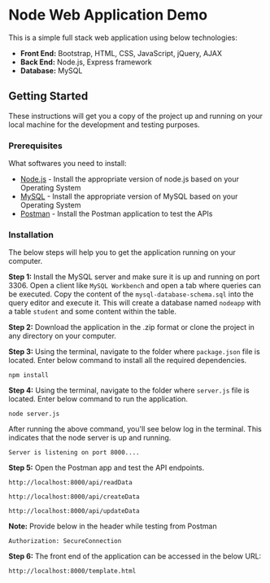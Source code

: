 # Node Web Application Demo

This is a simple full stack web application using below technologies:
* **Front End:** Bootstrap, HTML, CSS, JavaScript, jQuery, AJAX
* **Back End:** Node.js, Express framework
* **Database:** MySQL

## Getting Started

These instructions will get you a copy of the project up and running on your local machine for the development and testing purposes.

### Prerequisites

What softwares you need to install:

* [Node.js](https://nodejs.org/en/download/) - Install the appropriate version of node.js based on your Operating System
* [MySQL](https://www.mysql.com/downloads/) - Install the appropriate version of MySQL based on your Operating System
* [Postman](https://www.getpostman.com/products) - Install the Postman application to test the APIs

### Installation

The below steps will help you to get the application running on your computer.

**Step 1:** Install the MySQL server and make sure it is up and running on port 3306. Open a client like `MySQL Workbench` and open a tab where queries can be executed. Copy the content of the `mysql-database-schema.sql` into the query editor and execute it. This will create a database named `nodeapp` with a table `student` and some content within the table.

**Step 2:** Download the application in the .zip format or clone the project in any directory on your computer.

**Step 3:** Using the terminal, navigate to the folder where `package.json` file is located. Enter below command to install all the required dependencies.
```
npm install
```

**Step 4:** Using the terminal, navigate to the folder where `server.js` file is located. Enter below command to run the application.
```
node server.js
```
After running the above command, you'll see below log in the terminal. This indicates that the node server is up and running.
```
Server is listening on port 8000....
```

**Step 5:** Open the Postman app and test the API endpoints.

```
http://localhost:8000/api/readData
```
```
http://localhost:8000/api/createData
```
```
http://localhost:8000/api/updateData
```
**Note:** Provide below in the header while testing from Postman
```
Authorization: SecureConnection
```

**Step 6:** The front end of the application can be accessed in the below URL:
```
http://localhost:8000/template.html
```





